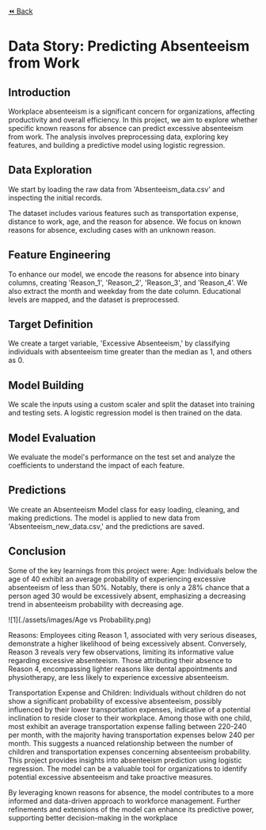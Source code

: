 [⏪ Back](./)

# Data Story: Predicting Absenteeism from Work

## Introduction

Workplace absenteeism is a significant concern for organizations, affecting productivity and overall efficiency. In this project, we aim to explore whether specific known reasons for absence can predict excessive absenteeism from work. The analysis involves preprocessing data, exploring key features, and building a predictive model using logistic regression.

## Data Exploration

We start by loading the raw data from 'Absenteeism_data.csv' and inspecting the initial records.

The dataset includes various features such as transportation expense, distance to work, age, and the reason for absence. We focus on known reasons for absence, excluding cases with an unknown reason.

## Feature Engineering

To enhance our model, we encode the reasons for absence into binary columns, creating 'Reason_1', 'Reason_2', 'Reason_3', and 'Reason_4'. We also extract the month and weekday from the date column. Educational levels are mapped, and the dataset is preprocessed.

## Target Definition

We create a target variable, 'Excessive Absenteeism,' by classifying individuals with absenteeism time greater than the median as 1, and others as 0.

## Model Building

We scale the inputs using a custom scaler and split the dataset into training and testing sets. A logistic regression model is then trained on the data.

## Model Evaluation

We evaluate the model's performance on the test set and analyze the coefficients to understand the impact of each feature.

## Predictions

We create an Absenteeism Model class for easy loading, cleaning, and making predictions. The model is applied to new data from 'Absenteeism_new_data.csv,' and the predictions are saved.

## Conclusion

Some of the key learnings from this project were:
Age:
Individuals below the age of 40 exhibit an average probability of experiencing excessive absenteeism of less than 50%. Notably, there is only a 28% chance that a person aged 30 would be excessively absent, emphasizing a decreasing trend in absenteeism probability with decreasing age.

![1](./assets/images/Age vs Probability.png)

Reasons:
Employees citing Reason 1, associated with very serious diseases, demonstrate a higher likelihood of being excessively absent. Conversely, Reason 3 reveals very few observations, limiting its informative value regarding excessive absenteeism. Those attributing their absence to Reason 4, encompassing lighter reasons like dental appointments and physiotherapy, are less likely to experience excessive absenteeism.

Transportation Expense and Children:
Individuals without children do not show a significant probability of excessive absenteeism, possibly influenced by their lower transportation expenses, indicative of a potential inclination to reside closer to their workplace. Among those with one child, most exhibit an average transportation expense falling between 220-240 per month, with the majority having transportation expenses below 240 per month. This suggests a nuanced relationship between the number of children and transportation expenses concerning absenteeism probability.
This project provides insights into absenteeism prediction using logistic regression. The model can be a valuable tool for organizations to identify potential excessive absenteeism and take proactive measures.

By leveraging known reasons for absence, the model contributes to a more informed and data-driven approach to workforce management. Further refinements and extensions of the model can enhance its predictive power, supporting better decision-making in the workplace

